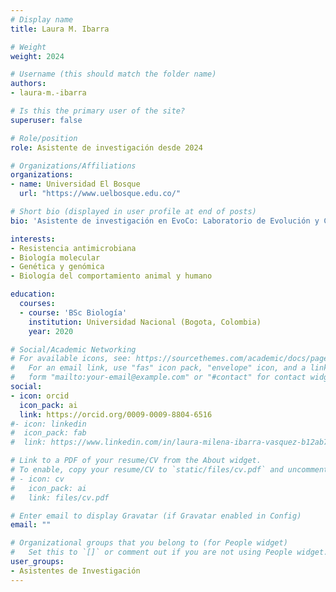 ```yaml
---
# Display name
title: Laura M. Ibarra

# Weight
weight: 2024

# Username (this should match the folder name)
authors:
- laura-m.-ibarra

# Is this the primary user of the site?
superuser: false

# Role/position
role: Asistente de investigación desde 2024

# Organizations/Affiliations
organizations:
- name: Universidad El Bosque
  url: "https://www.uelbosque.edu.co/"

# Short bio (displayed in user profile at end of posts)
bio: 'Asistente de investigación en EvoCo: Laboratorio de Evolución y Comportamiento Humano desde 2024.'

interests:
- Resistencia antimicrobiana
- Biología molecular
- Genética y genómica 
- Biología del comportamiento animal y humano

education:
  courses:
  - course: 'BSc Biología'
    institution: Universidad Nacional (Bogota, Colombia)
    year: 2020

# Social/Academic Networking
# For available icons, see: https://sourcethemes.com/academic/docs/page-builder/#icons
#   For an email link, use "fas" icon pack, "envelope" icon, and a link in the
#   form "mailto:your-email@example.com" or "#contact" for contact widget.
social:
- icon: orcid
  icon_pack: ai
  link: https://orcid.org/0009-0009-8804-6516
#- icon: linkedin
#  icon_pack: fab
#  link: https://www.linkedin.com/in/laura-milena-ibarra-vasquez-b12ab7158/

# Link to a PDF of your resume/CV from the About widget.
# To enable, copy your resume/CV to `static/files/cv.pdf` and uncomment the lines below.
# - icon: cv
#   icon_pack: ai
#   link: files/cv.pdf

# Enter email to display Gravatar (if Gravatar enabled in Config)
email: ""

# Organizational groups that you belong to (for People widget)
#   Set this to `[]` or comment out if you are not using People widget.
user_groups:
- Asistentes de Investigación
---
```


